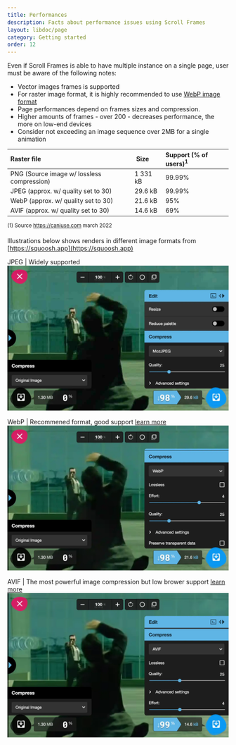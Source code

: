 ```yaml
---
title: Performances
description: Facts about performance issues using Scroll Frames
layout: libdoc/page
category: Getting started
order: 12
---
```


Even if Scroll Frames is able to have multiple instance on a single page, user must be aware of the following notes:

* Vector images frames is supported
* For raster image format, it is highly recommended to use [WebP image format](https://en.wikipedia.org/wiki/WebP)
* Page performances depend on frames sizes and compression.
* Higher amounts of frames - over 200 - decreases performance, the more on low-end devices
* Consider not exceeding an image sequence over 2MB for a single animation

| Raster file | Size | Support (% of users)<sup>1</sup> |
|:- |:- |:- |
| PNG (Source image w/ lossless compression) | 1 331 kB | 99.99% |
| JPEG (approx. w/ quality set to 30) | 29.6 kB| 99.99% |
| WebP (approx. w/ quality set to 30) | 21.6 kB| 95% |
| AVIF (approx. w/ quality set to 30) | 14.6 kB| 69% |

<sup>(1) Source https://caniuse.com march 2022</sup>

Illustrations below shows renders in different image formats from [https://squoosh.app](https://squoosh.app)

JPEG | Widely supported
![JPEG](img/squoosh-jpg.webp)

WebP | Recommened format, good support [learn more](https://caniuse.com/webp)
![WebP](img/squoosh-webp.webp)

AVIF | The most powerful image compression but low brower support [learn more](https://caniuse.com/avif)
![AVIF](img/squoosh-avif.webp)